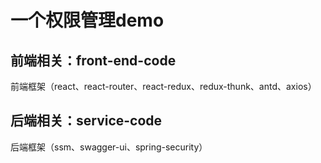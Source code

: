 # 一个权限管理demo

## 前端相关：front-end-code

前端框架（react、react-router、react-redux、redux-thunk、antd、axios）



## 后端相关：service-code

后端框架（ssm、swagger-ui、spring-security）